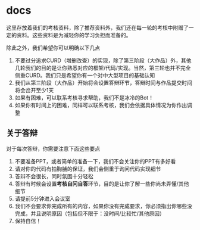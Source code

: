 # docs

这里存放着我们的考核资料，除了推荐资料外，我们还在每一轮的考核中附赠了一定的资料。这些资料是为减轻你的学习负担而准备的。

除此之外，我们希望你可以明确以下几点

1. 不要过分追求CURD（增删改查）的实现，除了第三阶段（大作品）外，其他几轮我们的目的是让你熟悉对应的框架/代码/实现。当然，第三轮也并不完全侧重CURD。我们只是希望你有一个对中大型项目的基础认知
2. 我们从第三阶段（大作品）开始将会设置答辩环节，答辩时间与作品提交时间将会岔开至少1天
3. 如果有困难，可以联系考核寻求帮助，我们不是冰冷的Bot！
4. 如果你有时间上的困难，同样可以联系考核，我们会依据具体情况为你作出调整


## 关于答辩

对于每次答辩，你需要注意下面这些要点

1. 不要准备PPT，或者简单的准备一下，我们不会关注你的PPT有多好看
2. 请对你的代码有拍胸脯的保证，我们会侧重于询问代码实现细节
3. 答辩不会很长，同时氛围十分轻松
4. 答辩有时候会设置**考核自问自答**环节，目的是让你了解一些你尚未弄懂/其他细节
5. 请提前5分钟进入会议室
6. 我们不会要求你完成所有的内容，如果你没有完成要求，你必须指出你哪些没完成，并且说明原因（包括但不限于：没时间/比较忙/其他原因）
7. 保持自信！
